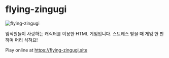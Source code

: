 flying-zingugi
===========

![flying-zingugi](https://flying-zingugi.site/data/img/logo.png)

임직원들이 사랑하는 캐릭터를 이용한 HTML 게임입니다.
스트레스 받을 때 게임 한 판 하며 머리 식혀요!

Play online at https://flying-zingugi.site
